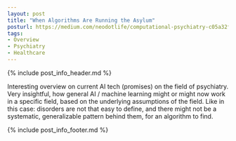 ```yaml
---
layout: post
title: "When Algorithms Are Running the Asylum"
posturl: https://medium.com/neodotlife/computational-psychiatry-c05a32f20705
tags:
- Overview
- Psychiatry
- Healthcare
---
```


{% include post_info_header.md %}

Interesting overview on current AI tech (promises) on the field of psychiatry. Very insightful, how general AI / machine learning might or might now work in a specific field, based on the underlying assumptions of the field. Like in this case: disorders are not that easy to define, and there might not be a systematic, generalizable pattern behind them, for an algorithm to find. 

<!--more-->
{% include post_info_footer.md %}
